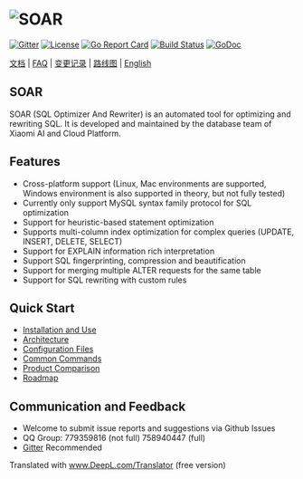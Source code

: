 # ![SOAR](https://raw.githubusercontent.com/XiaoMi/soar/master/doc/images/logo.png)

[![Gitter](https://badges.gitter.im/Join%20Chat.svg)](https://gitter.im/xiaomi-dba/soar)
[![License](https://img.shields.io/badge/License-Apache%202.0-blue.svg)](http://github.com/XiaoMi/soar/blob/master/LICENSE)
[![Go Report Card](https://goreportcard.com/badge/github.com/XiaoMi/soar)](https://goreportcard.com/report/github.com/XiaoMi/soar)
[![Build Status](https://travis-ci.org/XiaoMi/soar.svg?branch=master)](https://travis-ci.org/XiaoMi/soar)
[![GoDoc](https://godoc.org/github.com/XiaoMi/soar?status.svg)](https://godoc.org/github.com/XiaoMi/soar)

[文档](http://github.com/XiaoMi/soar/tree/master/doc) | [FAQ](http://github.com/XiaoMi/soar/blob/master/doc/FAQ.md) | [变更记录](http://github.com/XiaoMi/soar/blob/master/CHANGES.md) | [路线图](http://github.com/XiaoMi/soar/blob/master/doc/roadmap.md) | [English](http://github.com/XiaoMi/soar/blob/master/README_EN.md)


## SOAR

SOAR (SQL Optimizer And Rewriter) is an automated tool for optimizing and rewriting SQL. It is developed and maintained by the database team of Xiaomi AI and Cloud Platform.

## Features

* Cross-platform support (Linux, Mac environments are supported, Windows environment is also supported in theory, but not fully tested)
* Currently only support MySQL syntax family protocol for SQL optimization
* Support for heuristic-based statement optimization
* Supports multi-column index optimization for complex queries (UPDATE, INSERT, DELETE, SELECT)
* Support for EXPLAIN information rich interpretation
* Support SQL fingerprinting, compression and beautification
* Support for merging multiple ALTER requests for the same table
* Support for SQL rewriting with custom rules

## Quick Start

* [Installation and Use](http://github.com/XiaoMi/soar/blob/master/doc/install.md)
* [Architecture](http://github.com/XiaoMi/soar/blob/master/doc/structure.md)
* [Configuration Files](http://github.com/XiaoMi/soar/blob/master/doc/config.md)
* [Common Commands](http://github.com/XiaoMi/soar/blob/master/doc/cheatsheet.md)
* [Product Comparison](http://github.com/XiaoMi/soar/blob/master/doc/comparison.md)
* [Roadmap](http://github.com/XiaoMi/soar/blob/master/doc/roadmap.md)

## Communication and Feedback

* Welcome to submit issue reports and suggestions via Github Issues
* QQ Group: 779359816 (not full) 758940447 (full)
* [Gitter](https://gitter.im/xiaomi-dba/soar) Recommended

Translated with www.DeepL.com/Translator (free version)
